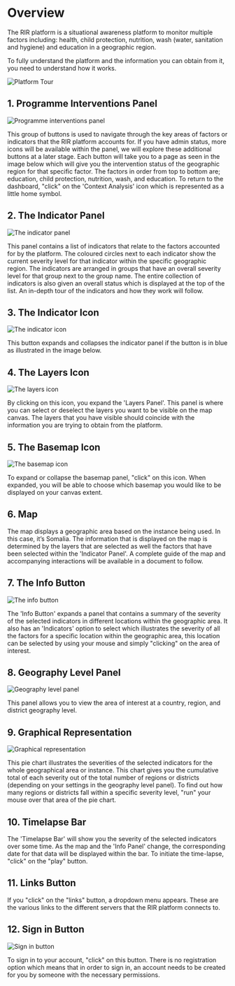 # Overview

The RIR platform is a situational awareness platform to monitor multiple factors including: health, child protection, nutrition, wash (water, sanitation and hygiene) and education in a geographic region. 

To fully understand the platform and the information you can obtain from it, you need to understand how it works.

![Platform Tour](../../assets/screenshots/platform-tour.png "Platform Tour")

## 1. Programme Interventions Panel
![Programme interventions panel](../../assets/screenshots/intervention-panel.png "Programme interventions panel")

This group of buttons is used to navigate through the key areas of factors or indicators that the RIR platform accounts for. If you have admin status, more icons will be available within the panel, we will explore these additional buttons at a later stage. Each button will take you to a page as seen in the image below which will give you the intervention status of the geographic region for that specific factor. The factors in order from top to bottom are; education, child protection, nutrition, wash, and education. To return to the dashboard, "click" on the 'Context Analysis' icon which is represented as a little home symbol.

## 2. The Indicator Panel
![The indicator panel](../../assets/screenshots/indicator-panel.png "The indicator panel")

This panel contains a list of indicators that relate to the factors accounted for by the platform. The coloured circles next to each indicator show the current severity level for that indicator within the specific geographic region. The indicators are arranged in groups that have an overall severity level for that group next to the group name. The entire collection of indicators is also given an overall status which is displayed at the top of the list. An in-depth tour of the indicators and how they work will follow.

## 3. The Indicator Icon
![The indicator icon](../../assets/screenshots/indicator-button.png "The indicator icon")

This button expands and collapses the indicator panel if the button is in blue as illustrated in the image below.
   
## 4. The Layers Icon
![The layers icon](../../assets/screenshots/layers-button.png "The layers icon")

By clicking on this icon, you expand the 'Layers Panel'. This panel is where you can select or deselect the layers you want to be visible on the map canvas. The layers that you have visible should coincide with the information you are trying to obtain from the platform.

## 5. The Basemap Icon
![The basemap icon](../../assets/screenshots/basemap-button.png "The basemap icon")

To expand or collapse the basemap panel, "click" on this icon. When expanded, you will be able to choose which basemap you would like to be displayed on your canvas extent.

## 6. Map
The map displays a geographic area based on the instance being used. In this case, it’s Somalia. The information that is displayed on the map is determined by the layers that are selected as well the factors that have been selected within the 'Indicator Panel'. A complete guide of the map and accompanying interactions will be available in a document to follow.
 
## 7. The Info Button
![The info button](../../assets/screenshots/info-button.png "The info button")

The 'Info Button' expands a panel that contains a summary of the severity of the selected indicators in different locations within the geographic area. It also has an 'Indicators' option to select which illustrates the severity of all the factors for a specific location within the geographic area, this location can be selected by using your mouse and simply "clicking" on the area of interest.
  
## 8. Geography Level Panel
![Geography level panel](../../assets/screenshots/geography-level-panel.png "Geography level panel")

This panel allows you to view the area of interest at a country, region, and district geography level.

## 9. Graphical Representation
![Graphical representation](../../assets/screenshots/graphical-representation.png "Graphical representation")

This pie chart illustrates the severities of the selected indicators for the whole geographical area or instance. This chart gives you the cumulative total of each severity out of the total number of regions or districts (depending on your settings in the geography level panel). To find out how many regions or districts fall within a specific severity level, "run" your mouse over that area of the pie chart.
 
## 10. Timelapse Bar
The 'Timelapse Bar' will show you the severity of the selected indicators over some time. As the map and the 'Info Panel' change, the corresponding date for that data will be displayed within the bar. To initiate the time-lapse, "click" on the "play" button.

## 11. Links Button
If you "click" on the "links" button, a dropdown menu appears. These are the various links to the different servers that the RIR platform connects to.

## 12. Sign in Button
![Sign in button](../../assets/screenshots/sign-in.png "Sign in button")

To sign in to your account, "click" on this button. There is no registration option which means that in order to sign in, an account needs to be created for you by someone with the necessary permissions.
